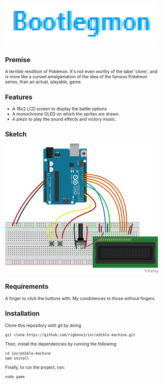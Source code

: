 ![Bootlegmon](/images/logo.bmp)

## Premise
A terrible rendition of Pokémon. It's not even worthy of the label 'clone', and is more like a cursed amalgamation of the idea of the famous Pokémon series, than an actual, playable, game.

## Features
- A 16x2 LCD screen to display the battle options
- A monochrome OLED on which the sprites are drawn.
- A piezo to play the sound effects and victory music.

## Sketch
![Wiring diagram for the set up.](/images/sketch.png)

## Requirements
A finger to click the buttons with. My condolences to those without fingers.

## Installation
Clone this repository with git by doing

```git
git clone https://github.com/rigbone1/incredible-machine.git
```

Then, install the dependencies by running the following:
```
cd incredible-machine
npm install
```

Finally, to run the project, run:
```
node game
```
